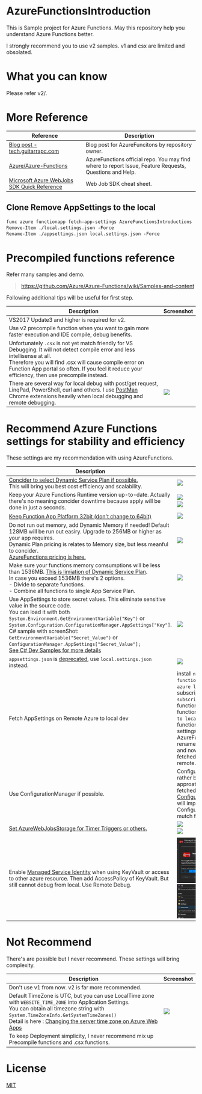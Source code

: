 # AzureFunctionsIntroduction

This is Sample project for Azure Functions. May this repository help you understand Azure Functions better.

I strongly recommend you to use v2 samples. v1 and csx are limited and obsolated.

# What you can know

Please refer v2/.

# More Reference

Reference | Description
---- | ----
[Blog post - tech.guitarrapc.com](http://tech.guitarrapc.com/archive/category/AzureFunctions) | Blog post for AzureFuncitons by repository owner.
[Azure/Azure-Functions](https://github.com/Azure/Azure-Functions) | AzureFunctions official repo. You may find where to report Issue, Feature Requests, Questions and Help.
[Microsoft Azure WebJobs SDK Quick Reference](https://jhaleyfiles2016.blob.core.windows.net/public/Azure%20WebJobs%20SDK%20Cheat%20Sheet%202014.pdf) | Web Job SDK cheat sheet.

## Clone Remove AppSettings to the local

```
func azure functionapp fetch-app-settings AzureFunctionsIntroductions
Remove-Item ./local.settings.json -Force
Rename-Item ./appsettings.json local.settings.json -Force
```

# Precompiled functions reference

Refer many samples and demo.

> https://github.com/Azure/Azure-Functions/wiki/Samples-and-content

Following additional tips will be useful for first step.

Description | Screenshot
---- | ----
VS2017 Update3 and higher is required for v2. | 
Use v2 precompile function when you want to gain more faster execution and IDE compile, debug benefits.  |
Unfortunately `.csx` is not yet match friendly for VS Debugging. It will not detect compile error and less intellisense at all.<br/> Therefore you will find .csx will cause compile error on Function App portal so often. If you feel it reduce your efficiency, then use precompile instead. |
There are several way for local debug with post/get request, LinqPad, PowerShell, curl and others. I use [PostMan](https://www.getpostman.com/) Chrome extensions heavily when local debugging and remote debugging. | ![](images/LocalDebugWithPostMan.png)

# Recommend Azure Functions settings for stability and efficiency

These settings are my recommendation with using AzureFunctions.

Description | Screenshot
---- | ----
[Concider to select Dynamic Service Plan if possible.]((https://azure.microsoft.com/en-us/documentation/articles/functions-scale/)) <br/>This will bring you best cost efficiency and scalability. | ![](images/DynamicServicePlan.png)
Keep your Azure Functions Runtime version up-to-date. Actually there's no meaning concider downtime because apply will be done in just a seconds. | ![](images/AzureFunctionsRuntimeVersionUpgrade.png)<br/>![](images/AzureFunctionsRuntimeVersion.png)
[Keep Function App Platform 32bit (don't change to 64bit)](http://stackoverflow.com/questions/36653122/is-there-any-difference-between-platform-32-bit-or-platform-64-bit-for-azure) | ![](images/PlatformSetting.png)
Do not run out memory, add Dynamic Memory if needed! Default 128MB will be run out easiry. Upgrade to 256MB or higher as your app requires.<br/> Dynamic Plan pricing is relates to Memory size, but less meanful to concider.<br/>[AzureFunctions pricing is here.](https://azure.microsoft.com/en-us/pricing/details/functions/)  | ![](images/MemoryAllocation.png)
Make sure your functions memory comsumptions will be less than 1536MB. [This is limiation of Dynamic Service Plan](https://azure.microsoft.com/en-us/documentation/articles/functions-scale/). <br/>In case you exceed 1536MB there's 2 options.<br/> - Divide to separate functions. <br/>- Combine all functions to single App Service Plan. | ![](images/DynamicServicePlanMemory.png)
Use AppSettings to store secret values. This eliminate sensitive value in the source code.<br/>You can load it with both ```System.Environment.GetEnvironmentVariable("Key")``` or ```System.Configuration.ConfigurationManager.AppSettings["Key"]```. <br/> C# sample with screenShot: ```GetEnvironmentVariable("Secret_Value")``` or ```ConfigurationManager.AppSettings["Secret_Value"];```<br/>[See C# Dev Samples for more details](https://azure.microsoft.com/en-us/documentation/articles/functions-reference-csharp/) | ![](images/SecretValue.png) 
`appsettings.json` is [deprecated](https://github.com/Azure/azure-functions-cli/issues/122), use `local.settings.json` instead. | ![](images/localsettings.json.png)
Fetch AppSettings on Remote Azure to local dev | install `npm i -g azure-functions-cli`, login `func azure login`, select subscription `func azure subscriptions list`, list functionapp ``func azure functionapp list`, then fetch to local `func azure functionapp fetch-app-settings AzureFunctionsIntroduction`. rename to local.settings.json and now all variables are fetched to local as like remote.
Use ConfigurationManager if possible. | ConfigurationManager is rather better for above fetch approatch, it can dectypt fetched encrypt data. [ConfigurationManagerHelper](https://github.com/guitarrapc/AzureFunctionsIntroduction/blob/master/v2/src/AzureFunctionsIntroduction/StaticHelpers/ConfigurationManagerHelper.cs) will improve ConfigurationManager mutch friendly.
[Set AzureWebJobsStorage for Timer Triggers or others.](https://github.com/Microsoft/azure-docs/blob/master/articles/azure-functions/functions-run-local.md) | ![](images/AzureWebJobsStorageLocalSettings.png) <br/> ![](images/StorageAccountConnectionStrings.png)
Enable [Managed Service Identity](https://docs.microsoft.com/en-us/azure/app-service/app-service-managed-service-identity#creating-an-app-with-an-identity) when using KeyVault or access to other azure resource. Then add AccessPolicy of KeyVault. But still cannot debug from local. Use Remote Debug. | ![](images/ManagedServiceIdentity.png) ![](images/KeyVaultAccessPolicy.png)

# Not Recommend

There's are possible but I never recommend. These settings will bring complexity.

Description | Screenshot
---- | ----
Don't use v1 from now. v2 is far more recommended. | 
Default TimeZone is UTC, but you can use LocalTime zone with ```WEBSITE_TIME_ZONE``` into Application Settings.<br/>You can obtain all timezone string with ```System.TimeZoneInfo.GetSystemTimeZones()``` <br/>Detail is here : [Changing the server time zone on Azure Web Apps](https://blogs.msdn.microsoft.com/tomholl/2015/04/06/changing-the-server-time-zone-on-azure-web-apps/)  | ![](images/AzureFunctionsTimeZone.png)
To keep Deployment simplicity, I never recommend mix up Precompile functions and .csx functions. | 

# License

[MIT](https://github.com/guitarrapc/AzureFunctionsIntroduction/blob/master/LICENSE)
